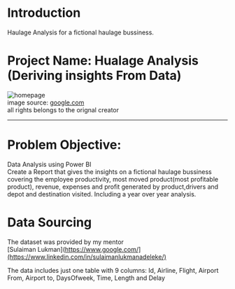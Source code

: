 # Introduction
Haulage Analysis for a fictional haulage bussiness.


# Project Name: Hualage Analysis (Deriving insights From Data)
![homepage](https://user-images.githubusercontent.com/92920156/194767939-de70c762-1380-4633-9b3a-4271b7950b81.jpg) <br>
image source: [google.com](https://www.google.com/) <br>
all rights belongs to the orignal creator

---
# Problem Objective:   
Data Analysis using Power BI <br>
Create a Report that gives the insights on a fictional haulage bussiness covering the employee productivity, most moved product(most profitable product), revenue, expenses and profit generated by product,drivers and depot and destination visited. 
Including a year over year analysis.

# Data Sourcing
The dataset was provided by my mentor <br>
[Sulaiman Lukman](https://www.google.com/](https://www.linkedin.com/in/sulaimanlukmanadeleke/)



The data includes just one table with 9 columns: Id, Airline, Flight, Airport From, Airport to, DaysOfweek, Time, Length and Delay
